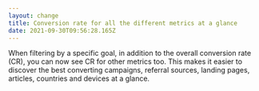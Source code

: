 ```yaml
---
layout: change
title: Conversion rate for all the different metrics at a glance
date: 2021-09-30T09:56:28.165Z
---
```

When filtering by a specific goal, in addition to the overall conversion rate (CR), you can now see CR for other metrics too. This makes it easier to discover the best converting campaigns, referral sources, landing pages, articles, countries and devices at a glance.